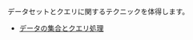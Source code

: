 データセットとクエリに関するテクニックを体得します。
- [データの集合とクエリ処理](https://onlinejudge.u-aizu.ac.jp/courses/library/3/DSL/all)

